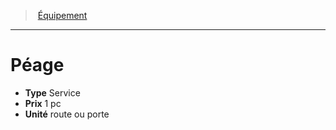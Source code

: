 ﻿---
!EquipmentItem
Type: Service
Price: 1 pc
Unity: route ou porte
Id: equipment_hd.md#péage
ParentLink: equipment_hd.md#Équipement
Name: Péage
ParentName: Équipement
NameLevel: 1
Attributes: {}
AttributesDictionary: >+
  {}

---
> [Équipement](hd_equipment.md)

---

# Péage

- **Type** Service
- **Prix** 1 pc
- **Unité** route ou porte

